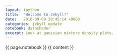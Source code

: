 ```yaml
---
layout: ipython
title:  "Welcome to Jekyll!"
date:   2016-09-09 20:45:14 +0800
categories: jekyll update
notebook: datashader
excerpt: Look at gaussian mixture density plots.
---
```

{{ page.notebook }}
{{ content }}